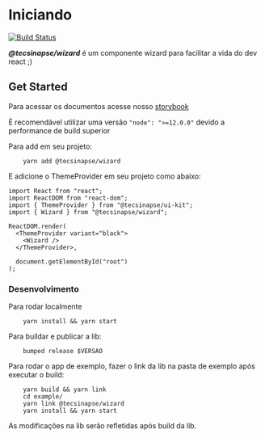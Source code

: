 # Iniciando

[![Build Status](https://travis-ci.org/tecsinapse/ui-kit.svg?branch=master)](https://travis-ci.org/tecsinapse/ui-kit)



***@tecsinapse/wizard*** é um componente wizard para facilitar a vida do dev react ;)

## Get Started

Para acessar os documentos acesse nosso [storybook](https://tecsinapse.github.io/ui-kit/)

É recomendável utilizar uma versão `"node": ">=12.0.0"` devido a performance de build superior

Para add em seu projeto:
```
    yarn add @tecsinapse/wizard
```

E adicione o ThemeProvider em seu projeto como abaixo:

```
import React from "react";
import ReactDOM from "react-dom";
import { ThemeProvider } from "@tecsinapse/ui-kit";
import { Wizard } from "@tecsinapse/wizard";

ReactDOM.render(
  <ThemeProvider variant="black">
    <Wizard />
  </ThemeProvider>,

  document.getElementById("root")
);
```

### Desenvolvimento

Para rodar localmente
```
    yarn install && yarn start
```

Para buildar e publicar a lib:
```
    bumped release $VERSAO
```

Para rodar o app de exemplo, fazer o link da lib na pasta de exemplo após executar o build:
```
    yarn build && yarn link
    cd example/
    yarn link @tecsinapse/wizard
    yarn install && yarn start
```

As modificações na lib serão refletidas após build da lib.
